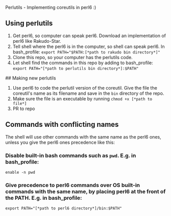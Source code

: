 Perlutils - Implementing coreutils in perl6 :)

## Using perlutils
1. Get perl6, so computer can speak perl6. Download an implementation of perl6 like Rakudo-Star.
2. Tell shell where the perl6 is in the computer, so shell can speak perl6. In bash_profile: `export PATH="$PATH:[*path to rakudo bin directory*]"`
3. Clone this repo, so your computer has the perlutils code.
4. Let shell find the commands in this repo by adding to bash_profile: `export PATH="[*path to perlutils bin directory*]:$PATH"`

## Making new perlutils
1. Use perl6 to code the perlutil version of the coreutil. Give the file the coreutil's name as its filename and save in the `bin` directory of the repo.
2. Make sure the file is an executable by running `chmod +x [*path to file*]` 
3. PR to repo

## Commands with conflicting names
The shell will use other commands with the same name as the perl6 ones, unless you give the perl6 ones precedence like this: 

### Disable built-in bash commands such as `pwd`. E.g. in bash_profile:
`enable -n pwd`

### Give precedence to perl6 commands over OS built-in commands with the same name, by placing perl6 at the front of the PATH. E.g. in bash_profile: 
`export PATH="[*path to perl6 directory*]/bin:$PATH"`